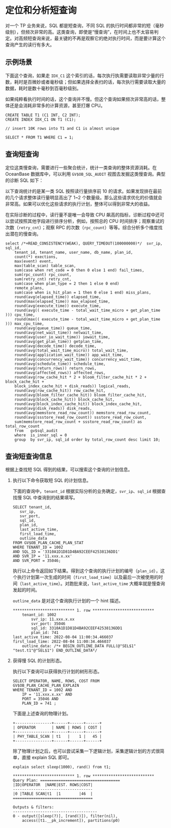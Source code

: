 # 定位和分析短查询

对一个 TP 业务来说，SQL 都是短查询，不同 SQL 的执行时间都非常的短（毫秒级别），但频次非常的高。这类查询，即使是“慢查询”，在时间上也不太容易判定。对高频短查询来说，最关键的不再是观察它的绝对执行时间，而是要计算这个查询产生的读行有多大。

## 示例场景

下面这个查询，如果走 `IDX_C1` 这个索引的话，每次执行执需要读取非常少量的行数，耗时是百微妙或者毫秒级；但如果选择全表扫的话，每次执行需要读取大量的数据，耗时是数十毫秒到百毫秒级别。

如果纯粹看执行时间的话，这个查询并不慢。但这个查询如果频次非常高的话，整体还是会消耗非常多的计算资源，甚至打爆 CPU。

```
CREATE TABLE T1 (C1 INT, C2 INT);
CREATE INDEX IDX_C1 ON T1 (C1);

// insert 10K rows into T1 and C1 is almost unique

SELECT * FROM T1 WHERE C1 = 1;
```

## 查询短查询

定位这类慢查询，需要进行一些聚合统计，统计一类查询的整体资源消耗。在 OceanBase 数据库中，可以利用 `GV$OB_SQL_AUDIT` 视图去发掘这类慢查询。典型的诊断 SQL 如下：

以下查询统计的是某一类 SQL 按照读行量排序前 10 的请求。如果发现排在最前的几个请求整体读行量明显高出了 1~2 个数量级。那么这些请求优化的价值就会非常高。如果可以优化这些请求的执行计划，整体可以得到非常大的收益。

在实际诊断的过程中，读行量不是唯一会导致 CPU 飙高的指标，诊断过程中还可以尝试按照其他字段进行排序分析，例如，按照总的 CPU 时间排序；观察重试的次数（`retry_cnt`）；观察 RPC 的次数（`rpc_count`）等等。综合分析多个维度找出潜在的慢查询。

```
select /*+READ_CONSISTENCY(WEAK), QUERY_TIMEOUT(100000000)*/  svr_ip, sql_id, 
    tenant_id, tenant_name, user_name, db_name, plan_id,
    count(*) exections, 
    max(event) event, 
    max(table_scan) table_scan, 
    sum(case when ret_code = 0 then 0 else 1 end) fail_times, 
    sum(rpc_count) rpc_count, 
    sum(retry_cnt) retry_cnt, 
    sum(case when plan_type = 2 then 1 else 0 end) 
    remote_plans, 
    sum(case when is_hit_plan = 1 then 0 else 1 end) miss_plans, 
    round(avg(elapsed_time)) elapsed_time, 
    round(max(elapsed_time)) max_elapsed_time, 
    round(avg(execute_time)) execute_time, 
    round(avg(( execute_time - total_wait_time_micro + get_plan_time ))) cpu_time, 
    round(max(( execute_time - total_wait_time_micro + get_plan_time ))) max_cpu_time, 
    round(avg(queue_time)) queue_time, 
    round(avg(net_wait_time)) netwait_time, 
    round(avg(user_io_wait_time)) iowait_time, 
    round(avg(get_plan_time)) getplan_time, 
    round(avg(decode_time)) decode_time, 
    round(avg(total_wait_time_micro)) total_wait_time, 
    round(avg(application_wait_time)) app_wait_time, 
    round(avg(concurrency_wait_time)) concurrency_wait_time, 
    round(avg(schedule_time)) schedule_time, 
    round(avg(return_rows)) return_rows, 
    round(avg(affected_rows)) affected_rows, 
    round(avg(row_cache_hit * 2 + bloom_filter_cache_hit * 2 + block_cache_hit + 
    block_index_cache_hit + disk_reads)) logical_reads, 
    round(avg(row_cache_hit)) row_cache_hit, 
    round(avg(bloom_filter_cache_hit)) bloom_filter_cache_hit, 
    round(avg(block_cache_hit)) block_cache_hit, 
    round(avg(block_index_cache_hit)) block_index_cache_hit, 
    round(avg(disk_reads)) disk_reads, 
    round(avg(memstore_read_row_count)) memstore_read_row_count, 
    round(avg(ssstore_read_row_count)) ssstore_read_row_count,
    sum(memstore_read_row_count + ssstore_read_row_count) as total_row_count
    from   gv$sql_audit
    where  is_inner_sql = 0
    group  by svr_ip, sql_id order by total_row_count desc limit 10;
```

## 查询短查询信息

根据上查找短 SQL 得到的结果，可以搜索这个查询的计划信息。

1. 执行以下命令获取短 SQL 的计划信息。

    下面的查询中，`tenant_id` 根据实际分析的业务确定，`svr_ip`、`sql_id` 根据查找慢 SQL 中查询到的结果填写。

    ```
    SELECT tenant_id,
       svr_ip,
       svr_port,
       sql_id,
       plan_id,
       last_active_time,
       first_load_time,
       outline_data
    FROM GV$OB_PLAN_CACHE_PLAN_STAT
    WHERE TENANT_ID = 1002
    AND SQL_ID = '3310A1D1D81D4BA92CEEF42538136DD1'
    AND SVR_IP = '11.xxx.x.xx'
    AND SVR_PORT = 35046;
    ```

    执行以上命令返回如下结果。得到这个查询的执行计划的编号（`plan_id`），这个执行计划第一次生成的时间（`first_load_time`）以及最后一次被使用的时间（`last_active_time`）。对跑批来说，`last_active_time` 大概率就是慢查询发起的时间。

    `outline_data` 是对这个查询执行计划的一个 hint 描述。

    ```
    *************************** 1. row ***************************
        tenant_id: 1002
            svr_ip: 11.xxx.x.xx
            svr_port: 35046
            sql_id: 3310A1D1D81D4BA92CEEF42538136DD1
            plan_id: 741
    last_active_time: 2022-08-04 11:00:34.466037
    first_load_time: 2022-08-04 11:00:34.466037
        outline_data: /*+ BEGIN_OUTLINE_DATA FULL(@"SEL$1" "test.t1"@"SEL$1") END_OUTLINE_DATA*/
    ```

2. 获得慢 SQL 的计划形态。

    执行以下查询可以获得执行计划的树形形态。

    ```
    SELECT OPERATOR, NAME, ROWS, COST FROM GV$OB_PLAN_CACHE_PLAN_EXPLAIN
    WHERE TENANT_ID = 1002 AND
        IP = '11.xxx.x.xx' AND
        PORT = 35046 AND
        PLAN_ID = 741 ;
    ```

    下面是上述查询的物理计划。

    ```
    +----------------+------+------+------+
    | OPERATOR       | NAME | ROWS | COST |
    +----------------+------+------+------+
    | PHY_TABLE_SCAN | t1   |    1 |   45 |
    +----------------+------+------+------+
    ```

    除了物理计划之后，也可以尝试采集一下逻辑计划，采集逻辑计划的方式很简单，直接 explain SQL 即可。

    ```
    explain select sleep(1000), rand() from t1;

    *************************** 1. row ***************************
    Query Plan: ===================================
    |ID|OPERATOR  |NAME|EST. ROWS|COST|
    -----------------------------------
    |0 |TABLE SCAN|t1  |1        |46  |
    ===================================

    Outputs & filters:
    -------------------------------------
    0 - output([sleep(?)], [rand()]), filter(nil),
        access([t1.__pk_increment]), partitions(p0)
    ```

